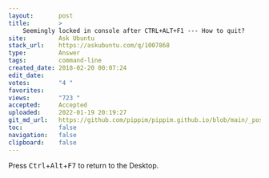 ```yaml
---
layout:       post
title:        >
    Seemingly locked in console after CTRL+ALT+F1 --- How to quit?
site:         Ask Ubuntu
stack_url:    https://askubuntu.com/q/1007868
type:         Answer
tags:         command-line
created_date: 2018-02-20 00:07:24
edit_date:    
votes:        "4 "
favorites:    
views:        "723 "
accepted:     Accepted
uploaded:     2022-01-19 20:19:27
git_md_url:   https://github.com/pippim/pippim.github.io/blob/main/_posts/2018/2018-02-20-Seemingly-locked-in-console-after-CTRL^ALT^F1-----How-to-quit^.md
toc:          false
navigation:   false
clipboard:    false
---
```


Press <kbd>Ctrl</kbd>+<kbd>Alt</kbd>+<kbd>F7</kbd> to return to the Desktop.
